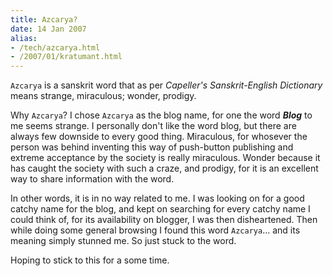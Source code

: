```yaml
---
title: Azcarya?
date: 14 Jan 2007
alias:
- /tech/azcarya.html
- /2007/01/kratumant.html
---
```


`Azcarya` is a sanskrit word that as per <em>Capeller's Sanskrit-English Dictionary</em> means 
strange, miraculous; wonder, prodigy.

<!-- break here -->

Why `Azcarya`? I chose `Azcarya` as the blog name, for one the word <strong><em>Blog</em></strong> to me 
seems strange. I personally don't like the word blog, but there are always few downside to every good 
thing. Miraculous, for whosever the person was behind inventing this way of push-button publishing and 
extreme acceptance by the society is really miraculous. Wonder because it has caught the society with such 
a craze, and prodigy, for it is an excellent way to share information with the word.

In other words, it is in no way related to me. I was looking on for a good catchy name for the blog, and 
kept on searching for every catchy name I could think of, for its availability on blogger, I was then 
disheartened. Then while doing some general browsing I found this word `Azcarya`... and its meaning 
simply stunned me. So just stuck to the word.

Hoping to stick to this for a some time.